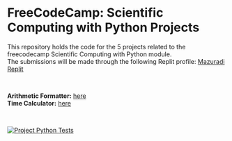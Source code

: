 # FreeCodeCamp: Scientific Computing with Python Projects
This repository holds the code for the 5 projects related to the freecodecamp Scientific Computing with Python module.<br>
The submissions will be made through the following Replit profile: [Mazuradi Replit](https://replit.com/@Mazuradi)<br> 

<br>

**Arithmetic Formatter:** [here](https://replit.com/@Mazuradi/FCC-Arithmetic-Arranger)  
**Time Calculator:** [here](https://replit.com/@Mazuradi/FCC-Time-Calculator)

<br>

[![Project Python Tests](https://github.com/brockgofficial/fcc-scwp-projects/actions/workflows/fcc-python-project-pipeline.yml/badge.svg)](https://github.com/brockgofficial/fcc-scwp-projects/actions/workflows/fcc-python-project-pipeline.yml)